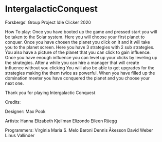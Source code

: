# IntergalacticConquest
Forsbergs' Group Project Idle Clicker 2020



How To play:
Once you have booted up the game and pressed start you will be taken to the Solar system. Here you will choose your first planet to conquer.
Once you have chosen the planet you click on it and it will take you to the planet screen. Here you have 3 strategies with 2 sub strategies.
You also have a picture of the planet that you can click to gain influence. 
Once you have enough influence you can level up your clicks by leveling up the strategies.
After a while you can hire a manager that will create influence without you clicking
You will also be able to get upgrades for the strategies making the them twice as powerful.
When you have filled up the domination meeter you have conquered the planet and you choose your next one.


Thank you for playing Intergalactic Conquest

Credits:

Designer:
Max Pook

Artists:
Hanna Elizabeth Kjellman Elizondo
Eileen Rüegg

Programmers:
Virginia Maria S. Melo Baroni
Dennis Åkesson
David Weber
Linus Vallinder